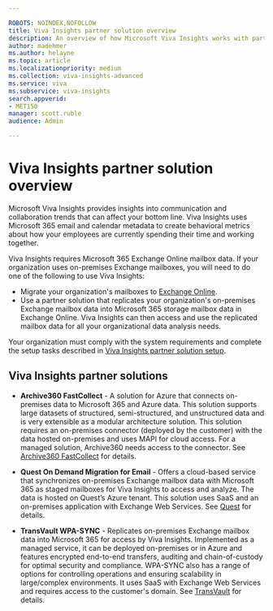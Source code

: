 ```yaml
---

ROBOTS: NOINDEX,NOFOLLOW
title: Viva Insights partner solution overview
description: An overview of how Microsoft Viva Insights works with partners to access and analyze on-premises Exchange mailbox data
author: madehmer
ms.author: helayne
ms.topic: article
ms.localizationpriority: medium 
ms.collection: viva-insights-advanced
ms.service: viva 
ms.subservice: viva-insights 
search.appverid: 
- MET150 
manager: scott.ruble
audience: Admin

---
```

# Viva Insights partner solution overview

Microsoft Viva Insights provides insights into communication and collaboration trends that can affect your bottom line. Viva Insights uses Microsoft 365 email and calendar metadata to create behavioral metrics about how your employees are currently spending their time and working together.

Viva Insights requires Microsoft 365 Exchange Online mailbox data. If your organization uses on-premises Exchange mailboxes, you will need to do one of the following to use Viva Insights:

* Migrate your organization's mailboxes to [Exchange Online](/Exchange/exchange-online).
* Use a partner solution that replicates your organization's on-premises Exchange mailbox data into Microsoft 365 storage mailbox data in Exchange Online. Viva Insights can then access and use the replicated mailbox data for all your organizational data analysis needs.

Your organization must comply with the system requirements and complete the setup tasks described in [Viva Insights partner solution setup](./partner-setup.md).

## Viva Insights partner solutions

* **Archive360 FastCollect** - A solution for Azure that connects on-premises data to Microsoft 365 and Azure data. This solution supports large datasets of structured, semi-structured, and unstructured data and is very extensible as a modular architecture solution. This solution requires an on-premises connector (deployed by the customer) with the data hosted on-premises and uses MAPI for cloud access. For a managed solution, Archive360 needs access to the connector. See [Archive360 FastCollect](https://www.archive360.com/products/fastcollect-for-archives/) for details.

* **Quest On Demand Migration for Email** - Offers a cloud-based service that synchronizes on-premises Exchange mailbox data with Microsoft 365 as staged mailboxes for Viva Insights to access and analyze. The data is hosted on Quest’s Azure tenant. This solution uses SaaS and an on-premises application with Exchange Web Services. See [Quest](https://www.quest.com/products/on-demand-migration-for-email/) for details.

* **TransVault WPA-SYNC** - Replicates on-premises Exchange mailbox data into Microsoft 365 for access by Viva Insights. Implemented as a managed service, it can be deployed on-premises or in Azure and features encrypted end-to-end transfers, auditing and chain-of-custody for optimal security and compliance. WPA-SYNC also has a range of options for controlling operations and ensuring scalability in large/complex environments. It uses SaaS with Exchange Web Services and requires access to the customer's domain. See [TransVault](https://www.transvault.com/solutions/microsoft-workplace-analytics-for-hybrid/) for details.
